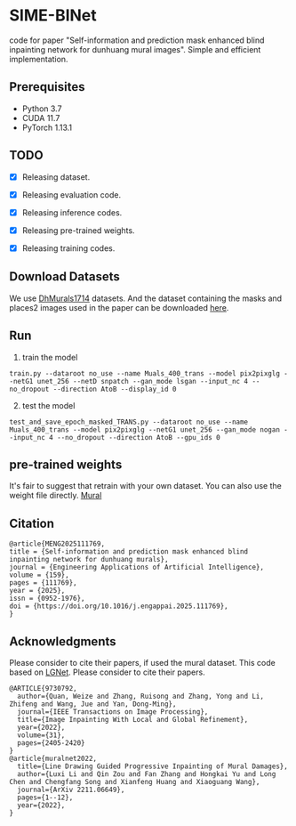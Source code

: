# SIME-BINet

code for paper "Self-information and prediction mask enhanced blind inpainting network for dunhuang mural images".  Simple and efficient implementation.

## Prerequisites

- Python 3.7
- CUDA 11.7  
- PyTorch 1.13.1

## TODO

- [x] Releasing dataset.
- [x] Releasing evaluation code.
- [x] Releasing inference codes.
- [x] Releasing pre-trained weights.
- [x] Releasing training codes.


## Download Datasets

We use [DhMurals1714](https://github.com/qinnzou/mural-image-inpainting) datasets. And the dataset containing the masks and places2 images used in the paper can be downloaded [here](https://drive.google.com/file/d/1Qdb2webAJqgeweYm-ZwYCucyLoBwSebH/view?usp=drive_link).

## Run
1. train the model
```
train.py --dataroot no_use --name Muals_400_trans --model pix2pixglg --netG1 unet_256 --netD snpatch --gan_mode lsgan --input_nc 4 --no_dropout --direction AtoB --display_id 0
```
2. test the model
```
test_and_save_epoch_masked_TRANS.py --dataroot no_use --name Muals_400_trans --model pix2pixglg --netG1 unet_256 --gan_mode nogan --input_nc 4 --no_dropout --direction AtoB --gpu_ids 0
```
## pre-trained weights

It's fair to suggest that retrain with your own dataset. You can also use the weight file directly.
[Mural](https://drive.google.com/file/d/1VewFYU5W_AhyH0qw6d6FQj0OOFxKM6pR/view?usp=drive_link)

## Citation
```
@article{MENG2025111769,
title = {Self-information and prediction mask enhanced blind inpainting network for dunhuang murals},
journal = {Engineering Applications of Artificial Intelligence},
volume = {159},
pages = {111769},
year = {2025},
issn = {0952-1976},
doi = {https://doi.org/10.1016/j.engappai.2025.111769},
}
```
## Acknowledgments

Please consider to cite their papers, if used the mural dataset.
This code based on [LGNet](https://github.com/weizequan/LGNet). Please consider to cite their papers.
```
@ARTICLE{9730792,
  author={Quan, Weize and Zhang, Ruisong and Zhang, Yong and Li, Zhifeng and Wang, Jue and Yan, Dong-Ming},
  journal={IEEE Transactions on Image Processing}, 
  title={Image Inpainting With Local and Global Refinement}, 
  year={2022},
  volume={31},
  pages={2405-2420}
}
@article{muralnet2022,
  title={Line Drawing Guided Progressive Inpainting of Mural Damages},
  author={Luxi Li and Qin Zou and Fan Zhang and Hongkai Yu and Long Chen and Chengfang Song and Xianfeng Huang and Xiaoguang Wang},
  journal={ArXiv 2211.06649},
  pages={1--12},
  year={2022},
}
```
